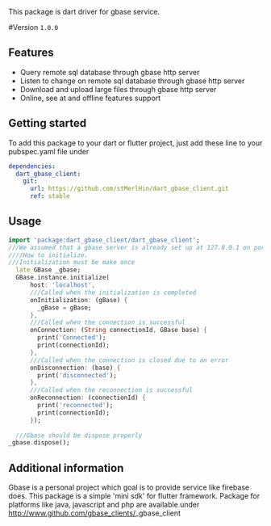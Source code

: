<!-- 
This README describes the package. If you publish this package to pub.dev,
this README's contents appear on the landing page for your package.

For information about how to write a good package README, see the guide for
[writing package pages](https://dart.dev/guides/libraries/writing-package-pages). 

For general information about developing packages, see the Dart guide for
[creating packages](https://dart.dev/guides/libraries/create-library-packages)
and the Flutter guide for
[developing packages and plugins](https://flutter.dev/developing-packages). 
-->


This package is dart driver for gbase service.

#Version
 ``1.0.0
 ``

## Features

* Query remote sql database through gbase http server
* Listen to change on remote sql database through gbase http server
* Download and upload large files through gbase http server
* Online, see at and offline features support

## Getting started

To add this package to your dart or flutter project, just add these line to your 
pubspec.yaml file under 

```yaml
dependencies:
  dart_gbase_client:
    git:
      url: https://github.com/stMerlHin/dart_gbase_client.git
      ref: stable
```



## Usage

```dart
import 'package:dart_gbase_client/dart_gbase_client';
///We assumed that a gbase server is already set up at 127.0.0.1 on port 8080
////How to initialize.
///Initialization must be make once
  late GBase _gbase;
  GBase.instance.initialize(
      host: 'localhost',
      ///Called when the initialization is completed
      onInitialization: (gBase) {
        _gBase = gBase;
      },
      ///Called when the connection is successful
      onConnection: (String connectionId, GBase base) {
        print('Connected');
        print(connectionId);
      },
      ///Called when the connection is closed due to an error
      onDisconnection: (base) {
        print('disconnected');
      },
      ///Called when the reconnection is successful
      onReconnection: (connectionId) {
        print('reconnected');
        print(connectionId);
      });
  
  ///Gbase should be dispose properly
_gbase.dispose();
```

## Additional information

Gbase is a personal project which goal is to provide service like firebase does.
This package is a simple 'mini sdk' for flutter framework. Package for platforms like 
java, javascript and php are available under 
http://www.github.com/gbase_clients/<language>_gbase_client
